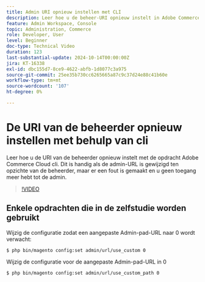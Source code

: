 ```yaml
---
title: Admin URI opnieuw instellen met CLI
description: Leer hoe u de beheer-URI opnieuw instelt in Adobe Commerce Cloud CLI. Deze methode is handig wanneer wijzigingen in admin-URL toegangsproblemen veroorzaken.
feature: Admin Workspace, Console
topic: Administration, Commerce
role: Developer, User
level: Beginner
doc-type: Technical Video
duration: 123
last-substantial-update: 2024-10-14T00:00:00Z
jira: KT-16338
exl-id: dbc155d7-8ce9-4622-abfb-1d8077c3a975
source-git-commit: 25ee35b730cc6265665a87c9c37d24e88c41b60e
workflow-type: tm+mt
source-wordcount: '107'
ht-degree: 0%

---
```


# De URI van de beheerder opnieuw instellen met behulp van cli

Leer hoe u de URI van de beheerder opnieuw instelt met de opdracht Adobe Commerce Cloud cli. Dit is handig als de admin-URL is gewijzigd ten opzichte van de beheerder, maar er een fout is gemaakt en u geen toegang meer hebt tot de admin.

>[!VIDEO](https://video.tv.adobe.com/v/3435066/?learn=on)

## Enkele opdrachten die in de zelfstudie worden gebruikt

Wijzig de configuratie zodat een aangepaste Admin-pad-URL naar 0 wordt verwacht:

`$ php bin/magento config:set admin/url/use_custom 0`

Wijzig de configuratie voor de aangepaste Admin-pad-URL in 0

`$ php bin/magento config:set admin/url/use_custom_path 0`
